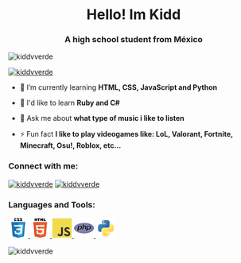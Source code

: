 <h1 align="center">Hello! Im Kidd</h1>
<h3 align="center">A high school student from México</h3>

<p align="left"> <img src="https://komarev.com/ghpvc/?username=kiddvverde&label=Profile%20views&color=0e75b6&style=flat" alt="kiddvverde" /> </p>

<p align="left"> <a href="https://twitter.com/kiddvverde" target="blank"><img src="https://img.shields.io/twitter/follow/kiddvverde?logo=twitter&style=for-the-badge" alt="kiddvverde" /></a> </p>

- 🌱 I’m currently learning **HTML, CSS, JavaScript and Python**

- 🌹 I'd like to learn **Ruby and C#**

- 💬 Ask me about **what type of music i like to listen**

- ⚡ Fun fact **I like to play videogames like: LoL, Valorant, Fortnite, Minecraft, Osu!, Roblox, etc...**

<h3 align="left">Connect with me:</h3>
<p align="left">
<a href="https://twitter.com/kiddvverde" target="blank"><img align="center" src="https://raw.githubusercontent.com/rahuldkjain/github-profile-readme-generator/master/src/images/icons/Social/twitter.svg" alt="kiddvverde" height="30" width="40" /></a>
<a href="https://www.youtube.com/c/kiddvverde" target="blank"><img align="center" src="https://raw.githubusercontent.com/rahuldkjain/github-profile-readme-generator/master/src/images/icons/Social/youtube.svg" alt="kiddvverde" height="30" width="40" /></a>
</p>

<h3 align="left">Languages and Tools:</h3>
<p align="left"> <a href="https://www.w3schools.com/css/" target="_blank" rel="noreferrer"> <img src="https://raw.githubusercontent.com/devicons/devicon/master/icons/css3/css3-original-wordmark.svg" alt="css3" width="40" height="40"/> </a> <a href="https://www.w3.org/html/" target="_blank" rel="noreferrer"> <img src="https://raw.githubusercontent.com/devicons/devicon/master/icons/html5/html5-original-wordmark.svg" alt="html5" width="40" height="40"/> </a> <a href="https://developer.mozilla.org/en-US/docs/Web/JavaScript" target="_blank" rel="noreferrer"> <img src="https://raw.githubusercontent.com/devicons/devicon/master/icons/javascript/javascript-original.svg" alt="javascript" width="40" height="40"/> </a> <a href="https://www.php.net" target="_blank" rel="noreferrer"> <img src="https://raw.githubusercontent.com/devicons/devicon/master/icons/php/php-original.svg" alt="php" width="40" height="40"/> </a> <a href="https://www.python.org" target="_blank" rel="noreferrer"> <img src="https://raw.githubusercontent.com/devicons/devicon/master/icons/python/python-original.svg" alt="python" width="40" height="40"/> </a> </p>

<p><img align="center" src="https://github-readme-streak-stats.herokuapp.com/?user=kiddvverde&" alt="kiddvverde" /></p>
